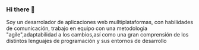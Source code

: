 ### Hi there 👋

Soy un desarrolador de aplicaciones
web mulltiplataformas, con habilidades
de comunicación, trabajo en equipo
con una metodologia
"agile",adaptabilidad a los cambios,así
como una gran comprensión de los
distintos lenguajes de programación y
sus entornos de desarrollo
